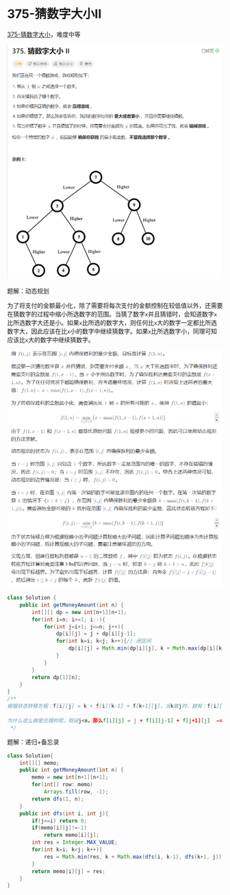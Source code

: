 # 375-猜数字大小II

[375-猜数字大小](https://leetcode.cn/problems/guess-number-higher-or-lower-ii/)，难度中等

![image-20231011193718220](https://raw.githubusercontent.com/lqyspace/mypic/master/PicBed/202310111937288.png)

题解：动态规划

为了将支付的金额最小化，除了需要将每次支付的金额控制在较低值以外，还需要在猜数字的过程中缩小所选数字的范围。当猜了数字`x`并且猜错时，会知道数字`x`比所选数字大还是小。如果`x`比所选的数字大，则任何比`x`大的数字一定都比所选数字大，因此应该在比`x`小的数字中继续猜数字。如果`x`比所选数字小，同理可知应该比`x`大的数字中继续猜数字。

![image-20231011213611146](https://raw.githubusercontent.com/lqyspace/mypic/master/PicBed/202310112136227.png)

```java
class Solution {
    public int getMoneyAmount(int n) {
        int[][] dp = new int[n+1][n+1];
        for(int i=n; i>=1; i--){
            for(int j=i+1; j<=n; j++){
                dp[i][j] = j + dp[i][j-1];
                for(int k=i; k<j; k++){// 闭区间
                    dp[i][j] = Math.min(dp[i][j], k + Math.max(dp[i][k-1], dp[k+1][j]));
                }
            }
        }
        return dp[1][n];
    }
}
/**
根据状态转移方程：f[i][j] = k + f[i][k-1] + f[k+1][j]，当k取j时，就有：f[i][j] = j + f[i][j-1] + f[j+1][j]；我们知道f[j+1][j] = 0，同时此处也可以解释为什么在遍历的时候k!=j，如果j=n，那么k+1=n+1，就会导致数组索引越界。

为什么这么做是合理的呢，假设j<n，那么f[i][j] = j + f[i][j-1] + f[j+1][j]  ==>  f[i][j] = j + f[i][j-1]，这个情况也是f[i][j]的子情况之一，并不影响全局最小值的判断；再假设 j==n，首先令 f[i][j] = j + f[i][j-1]，然后在第三层关于k的循环中，当k=j-1时，那么f[i][j] = Math.min(f[i][j], j-1 + Math.max(f[i][j-2], f[j][j]));我们知道f[j][j] = 0, 因为f[i][j-2]>=0, 因此我们需要考虑 f[i][j-1]与f[i][j-2]的大小关系，因此一定会有 f[i][j-1] >= f[i][j-2]，所以就有 j + f[i][j-1] > j-1 + f[i][j-2] ，因此我们可以证明：假设在遍历k的过程中，我们首先声明的 f[i][j] = j + f[i][j-1] 一直保持最小，在k的最后一轮的时候，我们有理由相信，f[i][j] = j + f[i][j-1] 并不是一直最小，所以可以取到正确值
 */
```



题解：递归+备忘录

```java
class Solution{
    int[][] memo;
    public int getMoneyAmount(int n) {
        memo = new int[n+1][n+1];
        for(int[] row: memo)
            Arrays.fill(row, -1);
        return dfs(1, n);
    }
    public int dfs(int i, int j){
        if(j<=i) return 0;
        if(memo[i][j]!=-1)
            return memo[i][j];
        int res = Integer.MAX_VALUE;
        for(int k=i; k<j; k++){
            res = Math.min(res, k + Math.max(dfs(i, k-1), dfs(k+1, j)));
        }
        return memo[i][j] = res;
    }
}
```